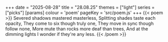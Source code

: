 +++
date = "2025-08-28"
title = "28.08.25"
themes = ["light"]
series = ["picks"]
[params]
  colour = 'poem'
  pageKey = 'src/poem.js'
+++
{{< poem >}}
Severed shadows mastered masterless,
Splitting shades taste each opacity,
They come to six though truly one,
They move in sync though follow none,
More mute than rocks more deaf than trees,
And at the dimming lights I wonder if they're any less.
{{< /poem >}}